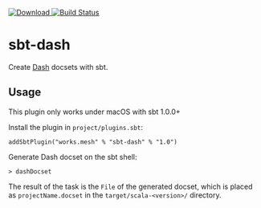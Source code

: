  [ ![Download](https://api.bintray.com/packages/jastice/sbt-plugins/sbt-dash/images/download.svg) ](https://bintray.com/jastice/sbt-plugins/sbt-dash/_latestVersion)
[![Build Status](https://travis-ci.org/jastice/sbt-dash.svg?branch=master)](https://travis-ci.org/jastice/sbt-dash)

# sbt-dash

Create [Dash](https://kapeli.com/dash) docsets with sbt.


## Usage

This plugin only works under macOS with sbt 1.0.0+

Install the plugin in `project/plugins.sbt`:

    addSbtPlugin("works.mesh" % "sbt-dash" % "1.0")
    
Generate Dash docset on the sbt shell:

    > dashDocset
    
The result of the task is the `File` of the generated docset, which
is placed as `projectName.docset` in the `target/scala-<version>/` directory.
